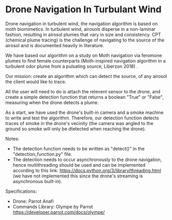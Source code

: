 # Drone Navigation In Turbulant Wind
Drone navigation in turbulent wind, the navigation algorithm is based on moth biomimetics. In turbulent wind, airosols disperse in a non-laminar fashion, resulting in airosol plumes that vary in size and consistency. CPT (chemical plume tracing) is the challenge of navigating to the source of the airosol and is documented heavily in literature. 

We have based our algorithm on a study on Moth navigation via feromone plumes to find female counterparts (Moth-inspired navigation algorithm in a turbulent odor plume from a pulsating source, Liberzon 2018) .

Our mission:
create an algorithm which can detect the source, of any airosol the client would like to trace.

All the user will need to do is attach the relevent sensor to the drone, and create a simple detection function that returns a boolean "True" or "False", measuring when the drone detects a plume.

As a start, we have used the drone's built-in camera and a smoke machine to write and test the algorithm. Therefore, our detection function detects traces of smoke in the drone's vecinity (the camera was angled to the ground so smoke will only be dtetected when reaching the drone).

Notes:
- The detection function needs to be written as "detect()" in the "detection_function.py" file.
- The detection needs to occur asynchronously to the drone navigation, hence multithreading should be used and can be implemented according to this link: https://docs.python.org/3/library/threading.html (we have not implemented this since the drone's streaming is asynchronous built-in).
 
Specifications:
- Drone: Parrot Anafi 
- Commands Library: Olympe by Parrot https://developer.parrot.com/docs/olympe/
